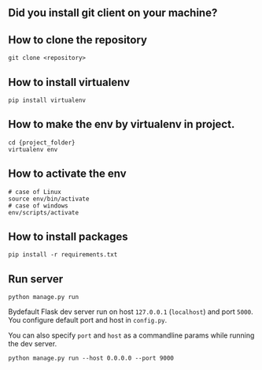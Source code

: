 ## Did you install git client on your machine?
## How to clone the repository
	git clone <repository>
## How to install virtualenv
	pip install virtualenv
## How to make the env by virtualenv in project.
	cd {project_folder}
	virtualenv env
## How to activate the env
	# case of Linux
	source env/bin/activate
	# case of windows
	env/scripts/activate
## How to install packages
	pip install -r requirements.txt
## Run server

	python manage.py run

Bydefault Flask dev server run on host `127.0.0.1` (`localhost`) and port `5000`. You configure default port and host in `config.py`.

You can also specify `port` and `host` as a commandline params while running the dev server.

	python manage.py run --host 0.0.0.0 --port 9000
